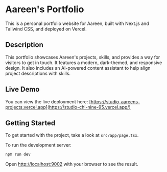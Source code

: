# Aareen's Portfolio

This is a personal portfolio website for Aareen, built with Next.js and Tailwind CSS, and deployed on Vercel.

## Description

This portfolio showcases Aareen's projects, skills, and provides a way for visitors to get in touch. It features a modern, dark-themed, and responsive design. It also includes an AI-powered content assistant to help align project descriptions with skills.

## Live Demo

You can view the live deployment here: [https://studio-aareens-projects.vercel.app](https://studio-chi-nine-95.vercel.app/)

## Getting Started

To get started with the project, take a look at `src/app/page.tsx`.

To run the development server:

```bash
npm run dev
```

Open [http://localhost:9002](http://localhost:9002) with your browser to see the result.
